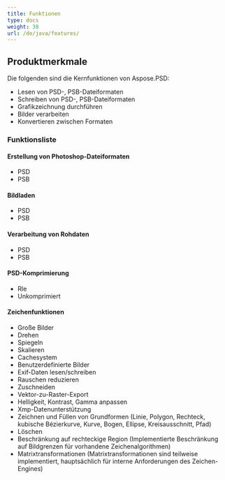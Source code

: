```yaml
---
title: Funktionen
type: docs
weight: 30
url: /de/java/features/
---
```


## **Produktmerkmale**
Die folgenden sind die Kernfunktionen von Aspose.PSD:

- Lesen von PSD-, PSB-Dateiformaten
- Schreiben von PSD-, PSB-Dateiformaten
- Grafikzeichnung durchführen
- Bilder verarbeiten
- Konvertieren zwischen Formaten
### **Funktionsliste**
#### **Erstellung von Photoshop-Dateiformaten**
- PSD
- PSB
#### **Bildladen**
- PSD
- PSB
#### **Verarbeitung von Rohdaten**
- PSD
- PSB
#### **PSD-Komprimierung**
- Rle
- Unkomprimiert
#### **Zeichenfunktionen**
- Große Bilder
- Drehen
- Spiegeln
- Skalieren
- Cachesystem
- Benutzerdefinierte Bilder
- Exif-Daten lesen/schreiben
- Rauschen reduzieren
- Zuschneiden
- Vektor-zu-Raster-Export
- Helligkeit, Kontrast, Gamma anpassen
- Xmp-Datenunterstützung
- Zeichnen und Füllen von Grundformen (Linie, Polygon, Rechteck, kubische Bézierkurve, Kurve, Bogen, Ellipse, Kreisausschnitt, Pfad)
- Löschen
- Beschränkung auf rechteckige Region (Implementierte Beschränkung auf Bildgrenzen für vorhandene Zeichenalgorithmen)
- Matrixtransformationen (Matrixtransformationen sind teilweise implementiert, hauptsächlich für interne Anforderungen des Zeichen-Engines)
